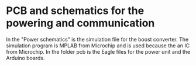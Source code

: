 # PCB and schematics for the powering and communication 
In the "Power schematics" is the simulation file for the boost converter. The simulation program is MPLAB from Microchip and is used because the an IC from Microchip. In the folder pcb is the Eagle files for the power unit and the Arduino boards. 
